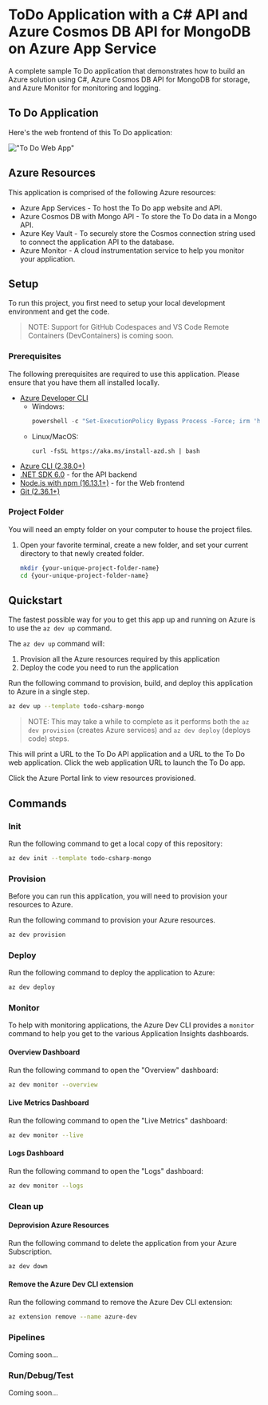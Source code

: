 # ToDo Application with a C# API and Azure Cosmos DB API for MongoDB on Azure App Service

A complete sample To Do application that demonstrates how to build an Azure solution using C#, Azure Cosmos DB API for MongoDB for storage, and Azure Monitor for monitoring and logging.

## To Do Application

Here's the web frontend of this To Do application:

!["To Do Web App"](assets/web.png)

## Azure Resources

This application is comprised of the following Azure resources:

- Azure App Services - To host the To Do app website and API.
- Azure Cosmos DB with Mongo API - To store the To Do data in a Mongo API.
- Azure Key Vault - To securely store the Cosmos connection string used to connect the application API to the database.
- Azure Monitor - A cloud instrumentation service to help you monitor your application.

## Setup

To run this project, you first need to setup your local development environment and get the code.

> NOTE: Support for GitHub Codespaces and VS Code Remote Containers (DevContainers) is coming soon.

### Prerequisites

The following prerequisites are required to use this application.  Please ensure that you have them all installed locally.

- [Azure Developer CLI](https://aka.ms/azure-dev/install)
  - Windows:
    ```powershell
    powershell -c "Set-ExecutionPolicy Bypass Process -Force; irm 'https://aka.ms/install-azd.ps1' | iex"
    ```
  - Linux/MacOS:
    ```
    curl -fsSL https://aka.ms/install-azd.sh | bash 
    ```
- [Azure CLI (2.38.0+)](https://docs.microsoft.com/cli/azure/install-azure-cli)
- [.NET SDK 6.0](https://dotnet.microsoft.com/download/dotnet/6.0) - for the API backend
- [Node.js with npm (16.13.1+)](https://nodejs.org/) - for the Web frontend
- [Git (2.36.1+)](https://git-scm.com/)

### Project Folder

You will need an empty folder on your computer to house the project files.

1. Open your favorite terminal, create a new folder, and set your current directory to that newly created folder.

   ```bash
   mkdir {your-unique-project-folder-name}
   cd {your-unique-project-folder-name}
   ```

## Quickstart

The fastest possible way for you to get this app up and running on Azure is to use the `az dev up` command.

The `az dev up` command will:

1. Provision all the Azure resources required by this application
2. Deploy the code you need to run the application

Run the following command to provision, build, and deploy this application to Azure in a single step.

```bash
az dev up --template todo-csharp-mongo
```

> NOTE: This may take a while to complete as it performs both the `az dev provision` (creates Azure services) and `az dev deploy` (deploys code) steps.

This will print a URL to the To Do API application and a URL to the To Do web application. Click the web application URL to launch the To Do app.

Click the Azure Portal link to view resources provisioned.

## Commands

### Init

Run the following command to get a local copy of this repository:

```bash
az dev init --template todo-csharp-mongo
```

### Provision

Before you can run this application, you will need to provision your resources to Azure.

Run the following command to provision your Azure resources.

```bash
az dev provision
```

### Deploy

Run the following command to deploy the application to Azure:

```bash
az dev deploy
```

### Monitor

To help with monitoring applications, the Azure Dev CLI provides a `monitor` command to help you get to the various Application Insights dashboards.

#### Overview Dashboard

Run the following command to open the "Overview" dashboard:

```bash
az dev monitor --overview
```

#### Live Metrics Dashboard

Run the following command to open the "Live Metrics" dashboard:

```bash
az dev monitor --live
```

#### Logs Dashboard

Run the following command to open the "Logs" dashboard:

```bash
az dev monitor --logs
```

### Clean up

#### Deprovision Azure Resources

Run the following command to delete the application from your Azure Subscription.

```bash
az dev down
```

#### Remove the Azure Dev CLI extension

Run the following command to remove the Azure Dev CLI extension:

```bash
az extension remove --name azure-dev
```

### Pipelines

Coming soon...

### Run/Debug/Test

Coming soon...
